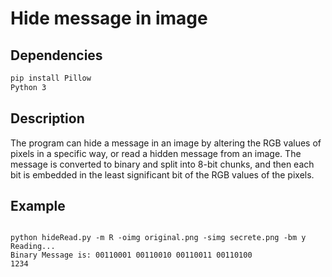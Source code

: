 # Hide message in image
## Dependencies
```bash
pip install Pillow
Python 3
```

## Description

The program can hide a message in an image by altering the RGB values of pixels in a specific way, or read a hidden message from an image. The message is converted to binary and split into 8-bit chunks, and then each bit is embedded in the least significant bit of the RGB values of the pixels. 

## Example
```console

python hideRead.py -m R -oimg original.png -simg secrete.png -bm y
Reading...
Binary Message is: 00110001 00110010 00110011 00110100
1234
```
